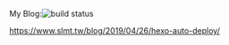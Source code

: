 My Blog:![build status](https://travis-ci.org/01x01/github-blog.svg?branch=master)

https://www.slmt.tw/blog/2019/04/26/hexo-auto-deploy/
